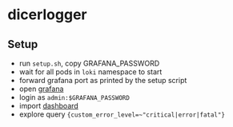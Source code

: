 # dicerlogger


## Setup
- run `setup.sh`, copy GRAFANA_PASSWORD
- wait for all pods in `loki` namespace to start
- forward grafana port as printed by the setup script
- open [grafana](localhost:80)
- login as `admin:$GRAFANA_PASSWORD`
- import [dashboard](config/grafana-dashboard.json)
- explore query `{custom_error_level=~"critical|error|fatal"}`
